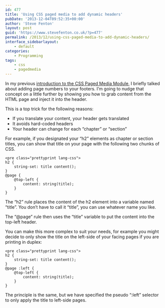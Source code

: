 ```yaml
---
id: 477
title: 'Using CSS paged media to add dynamic headers'
pubDate: '2013-12-04T09:52:35+00:00'
author: 'Steve Fenton'
layout: post
guid: 'https://www.stevefenton.co.uk/?p=477'
permalink: /2013/12/using-css-paged-media-to-add-dynamic-headers/
interface_sidebarlayout:
    - default
categories:
    - Programming
tags:
    - css
    - pagedmedia
---
```


In my previous [introduction to the CSS Paged Media Module](http://www.stevefenton.co.uk/Content/Blog/Date/201312/Blog/Printing-Web-Pages-With-The-Paged-Media-Module/), I briefly talked about adding page numbers to your footers. I’m going to nudge that concept on a little further by showing you how to grab content from the HTML page and inject it into the header.

This is a top trick for the following reasons:

- If you translate your content, your header gets translated
- It avoids hard-coded headers
- Your header can change for each “chapter” or “section”

For example, if you designated your “h2” elements as chapter or section titles, you can show that title on your page with the following two chunks of CSS.

```
<pre class="prettyprint lang-css">
h2 {
    string-set: title content();
}
@page {
    @top-left {
        content: string(title);
    }
}
```

The “h2” rule places the content of the h2 element into a variable named “title”. You don’t have to call it “title”, you can use whatever name you like.

The “@page” rule then uses the “title” variable to put the content into the top-left header.

You can make this more complex to suit your needs, for example you might decide to only show the title on the left-side of your facing pages if you are printing in duplex:

```
<pre class="prettyprint lang-css">
h2 {
    string-set: title content();
}
@page :left {
    @top-left {
        content: string(title);
    }
}
```

The principle is the same, but we have specified the pseudo “:left” selector to only apply the title to left-side pages.